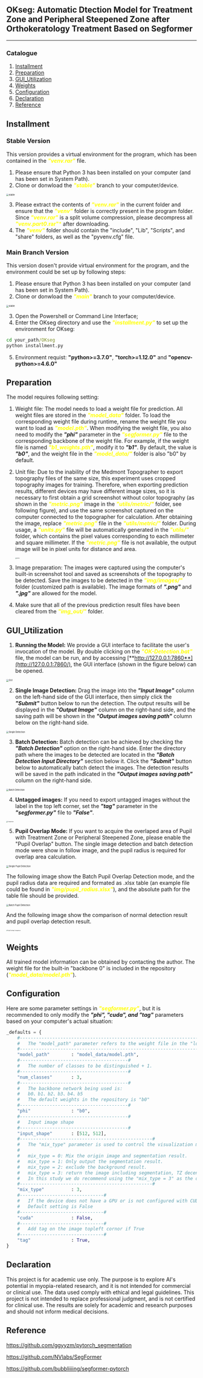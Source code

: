 ## OKseg: Automatic Dtection Model for Treatment Zone and Peripheral Steepened Zone after Orthokeratology Treatment Based on Segformer
---

### Catalogue
1. [Installment](#Installment)
2. [Preparation](#Preparation)
3. [GUI_Utilization](#GUI_Utilization)
4. [Weights](#Weights)
5. [Configuration](#Configuration)
6. [Declaration](#Declaration)
7. [Reference](#Reference)

## Installment 
### Stable Version
This version provides a virtual environment for the program, which has been contained in the <font color=#FFFF00>***"venv.rar"***</font> file.

1. Please ensure that Python 3 has been installed on your computer (and has been set in System Path).
2. Clone or donwload the <font color=#FFFF00>***"stable"***</font> branch to your computer/device.

  <img src=".\figures\stable_shift.png" alt="stable" style="zoom:40%;" />

3. Please extract the contents of <font color=#FFFF00>***"venv.rar"***</font> in the current folder and ensure that the <font color=#FFFF00>***"venv"***</font> folder is correctly present in the program folder. Since <font color=#FFFF00>***"venv.rar"***</font> is a split volume compression, please decompress all <font color=#FFFF00>***"venv.part0*.rar"***</font> after downloading.
4. The <font color=#FFFF00>***"venv"***</font> folder should contain the "include", "Lib", "Scripts", and "share" folders, as well as the "pyvenv.cfg" file.

### Main Branch Version
This version dosen't provide virtual environment for the program, and the environment could be set up by following steps:

1. Please ensure that Python 3 has been installed on your computer (and has been set in System Path).
2. Clone or donwload the <font color=#FFFF00>***"main"***</font> branch to your computer/device.

  <img src=".\figures\main_shift.png" alt="stable" style="zoom:40%;" />

3. Open the Powershell or Command Line Interface;
4. Enter the OKseg directory and use the <font color=#FFFF00>***"installment.py"***</font> to set up the environment for OKseg:
```cmd
cd your_path/OKseg
python installment.py
```
5. Environment requist: **"python>=3.7.0"**, **"torch>=1.12.0"** and **"opencv-python>=4.6.0"**

## Preparation
The model requires following setting:
1. Weight file: The model needs to load a weight file for prediction. All weight files are stored in the <font color=#FFFF00>***"model_data"***</font> folder. To load the corresponding weight file during runtime, rename the weight file you want to load as <font color=#FFFF00>***"model.pth"***</font>. When modifying the weight file, you also need to modify the ***"phi"*** parameter in the <font color=#FFFF00>***"segformer.py"***</font> file to the corresponding backbone of the weight file. For example, if the weight file is named <font color=#FFFF00>***"b1_weights.pth"***</font>, modify it to ***"b1"***. By default, the value is ***"b0"***, and the weight file in the <font color=#FFFF00>***"model_data/"***</font> folder is also "b0" by default.

2. Unit file: Due to the inability of the Medmont Topographer to export topography files of the same size, this experiment uses cropped topography images for training. Therefore, when exporting prediction results, different devices may have different image sizes, so it is necessary to first obtain a grid screenshot without color topography (as shown in the <font color=#FFFF00>***"metric.png"***</font> image in the <font color=#FFFF00>***"utils/metric/"***</font> folder, see following figure), and use the same screenshot captured on the computer connected to the topographer for calculation. After obtaining the image, replace <font color=#FFFF00>***"metric.png"***</font> file in the <font color=#FFFF00>***"utils/metric/"***</font> folder. During usage, a <font color=#FFFF00>***"units.py"***</font> file will be automatically generated in the <font color=#FFFF00>***"utils/"***</font> folder, which contains the pixel values corresponding to each millimeter and square millimeter. If the <font color=#FFFF00>***"metric.png"***</font> file is not available, the output image will be in pixel units for distance and area.

   <img src=".\utils\metric\metric.png" alt="metric" style="zoom:20%;" />

3. Image preparation: The images were captured using the computer's built-in screenshot tool and saved as screenshots of the topography to be detected. Save the images to be detected in the <font color=#FFFF00>***"img/images/"***</font> folder (customized path is available). The image formats of ***".png"*** and ***".jpg"*** are allowed for the model.

4. Make sure that all of the previous prediction result files have been cleared from the <font color=#FFFF00>***"img_out/"***</font> folder.

## GUI_Utilization
1. **Running the Model:** We provide a GUI interface to facilitate the user's invocation of the model. By double clicking on the <font color=#FFFF00>***"OK-Detection.bat"***</font> file, the model can be run, and by accessing [**http://127.0.0.1:7860**](http://127.0.0.1:7860/), the GUI interface (shown in the figure below) can be opened.
  
  <img src=".\figures\GUI.png" alt="GUI" style="zoom:40%;" />

2.  **Single Image Detection:** Drag the image into the ***"Input Image"*** column on the left-hand side of the GUI interface, then simply click the ***"Submit"*** button below to run the detection. The output results will be displayed in the ***"Output Image"*** column on the right-hand side, and the saving path will be shown in the ***"Output images saving path"*** column below on the right-hand side.

  <img src=".\figures\single_detection.png" alt="Single Detection" style="zoom:40%;" />

3. **Batch Detection:** Batch detection can be achieved by checking the ***"Batch Detection"*** option on the right-hand side. Enter the directory path where the images to be detected are located in the ***"Batch Detection Input Directory"*** section below it. Click the ***"Submit"*** button below to automatically batch detect the images. The detection results will be saved in the path indicated in the ***"Output images saving path"*** column on the right-hand side.

  <img src=".\figures\batch_detection.png" alt="Batch Detection" style="zoom:40%;" />

4. **Untagged images:** If you need to export untagged images without the label in the top left corner, set the ***"tag"*** parameter in the ***"segformer.py"*** file to ***"False"***.

  <img src=".\figures\comparison.png" alt="Comparison" style="zoom:20%;" />

5. **Pupil Overlap Mode:** If you want to acquire the overlaped area of Pupil with Treatment Zone or Peripheral Steepened Zone, please enable the "Pupil Overlap" button. The single image detection and batch detection mode were show in follow image, and the pupil radius is required for overlap area calculation.

  <img src=".\figures\single_pupil_detection.png" alt="Single Pupil Detection" style="zoom:40%;" />

  The following image show the Batch Pupil Overlap Detection mode, and the pupil radius data are required and formated as .xlsx table (an example file could be found in <font color=#FFFF00>***"img/pupil_radius.xlsx"***</font>), and the absolute path for the table file should be provided.

  <img src=".\figures\batch_pupil_detection.png" alt="Batch Pupil Detection" style="zoom:40%;" />

And the following image show the comparison of normal detection result and pupil overlap detection result.

  <img src=".\figures\pupil_overlap_comparison.png" alt="Pupil Overlap Comparison" style="zoom:20%;" />

## Weights
All trained model information can be obtained by contacting the author. The weight file for the built-in "backbone 0" is included in the repository (<font color=#FFFF00>***"model_data/model.pth"***</font>).

## Configuration
Here are some parameter settings in <font color=#FFFF00>***"segformer.py"***</font>, but it is recommended to only modify the ***"phi", "cuda", and "tag"*** parameters based on your computer's actual situation:
```python
_defaults = {
    #-------------------------------------------------------------------#
    #   The "model_path" parameter refers to the weight file in the "logs" folder.
    #-------------------------------------------------------------------#
    "model_path"        : "model_data/model.pth",
    #----------------------------------------#
    #   The number of classes to be distinguished + 1.
    #----------------------------------------#
    "num_classes"       : 3,
    #----------------------------------------#
    #   The backbone network being used is:
    #   b0、b1、b2、b3、b4、b5
    #   The default weights in the repository is "b0"
    #----------------------------------------#
    "phi"               : "b0",
    #----------------------------------------#
    #   Input image shape
    #----------------------------------------#
    "input_shape"       : [512, 512],
    #-------------------------------------------------#
    #   The "mix_type" parameter is used to control the visualization method of the detection results.
    #
    #   mix_type = 0: Mix the origin image and segmentation result.
    #   mix_type = 1: Only output the segmentation result.
    #   mix_type = 2: exclude the background result.
    #   mix_type = 3: return the image including segmentation, TZ decentration result
    #   In this study we do recommend using the "mix_type = 3" as the default setting in segmentation.
    #-------------------------------------------------#
    "mix_type"          : 3,
    #-------------------------------#
    #   If the device does not have a GPU or is not configured with CUDA, please set it to False here.
    #   Default setting is False
    #-------------------------------#
    "cuda"              : False,
    #-------------------------------#
    #   Add tag on the image topleft cornor if True
    #-------------------------------#
    "tag"               : True,
}
```

## Declaration
This project is for academic use only. The purpose is to explore AI's potential in myopia-related research, and it is not intended for commercial or clinical use. The data used comply with ethical and legal guidelines. This project is not intended to replace professional judgment, and is not certified for clinical use. The results are solely for academic and research purposes and should not inform medical decisions.

## Reference
https://github.com/ggyyzm/pytorch_segmentation  

https://github.com/NVlabs/SegFormer  

https://github.com/bubbliiiing/segformer-pytorch